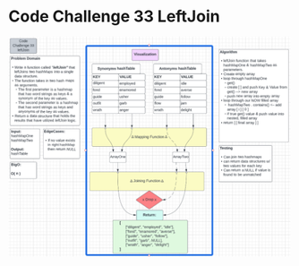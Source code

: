 # Code Challenge 33 LeftJoin

![img](../../assets/Screen%20Shot%202022-07-27%20at%203.52.49%20PM.png)
